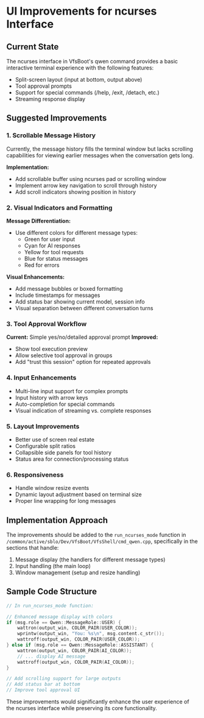# UI Improvements for ncurses Interface

## Current State

The ncurses interface in VfsBoot's qwen command provides a basic interactive terminal experience with the following features:
- Split-screen layout (input at bottom, output above)
- Tool approval prompts
- Support for special commands (/help, /exit, /detach, etc.)
- Streaming response display

## Suggested Improvements

### 1. Scrollable Message History

Currently, the message history fills the terminal window but lacks scrolling capabilities for viewing earlier messages when the conversation gets long.

**Implementation:**
- Add scrollable buffer using ncurses pad or scrolling window
- Implement arrow key navigation to scroll through history
- Add scroll indicators showing position in history

### 2. Visual Indicators and Formatting

**Message Differentiation:**
- Use different colors for different message types:
  - Green for user input
  - Cyan for AI responses
  - Yellow for tool requests
  - Blue for status messages
  - Red for errors

**Visual Enhancements:**
- Add message bubbles or boxed formatting
- Include timestamps for messages
- Add status bar showing current model, session info
- Visual separation between different conversation turns

### 3. Tool Approval Workflow

**Current:** Simple yes/no/detailed approval prompt
**Improved:** 
- Show tool execution preview
- Allow selective tool approval in groups
- Add "trust this session" option for repeated approvals

### 4. Input Enhancements

- Multi-line input support for complex prompts
- Input history with arrow keys
- Auto-completion for special commands
- Visual indication of streaming vs. complete responses

### 5. Layout Improvements

- Better use of screen real estate
- Configurable split ratios
- Collapsible side panels for tool history
- Status area for connection/processing status

### 6. Responsiveness

- Handle window resize events
- Dynamic layout adjustment based on terminal size
- Proper line wrapping for long messages

## Implementation Approach

The improvements should be added to the `run_ncurses_mode` function in `/common/active/sblo/Dev/VfsBoot/VfsShell/cmd_qwen.cpp`, specifically in the sections that handle:

1. Message display (the handlers for different message types)
2. Input handling (the main loop)
3. Window management (setup and resize handling)

## Sample Code Structure

```cpp
// In run_ncurses_mode function:

// Enhanced message display with colors
if (msg.role == Qwen::MessageRole::USER) {
    wattron(output_win, COLOR_PAIR(USER_COLOR));
    wprintw(output_win, "You: %s\n", msg.content.c_str());
    wattroff(output_win, COLOR_PAIR(USER_COLOR));
} else if (msg.role == Qwen::MessageRole::ASSISTANT) {
    wattron(output_win, COLOR_PAIR(AI_COLOR));
    // ... display AI message
    wattroff(output_win, COLOR_PAIR(AI_COLOR));
}

// Add scrolling support for large outputs
// Add status bar at bottom
// Improve tool approval UI
```

These improvements would significantly enhance the user experience of the ncurses interface while preserving its core functionality.
